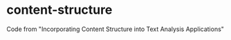 content-structure
=================

Code from "Incorporating Content Structure into Text Analysis Applications"
